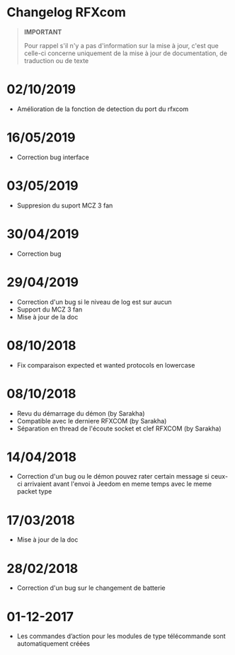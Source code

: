 # Changelog RFXcom

>**IMPORTANT**
>
>Pour rappel s'il n'y a pas d'information sur la mise à jour, c'est que celle-ci concerne uniquement de la mise à jour de documentation, de traduction ou de texte

# 02/10/2019

- Amélioration de la fonction de detection du port du rfxcom

# 16/05/2019

- Correction bug interface

# 03/05/2019

- Suppresion du suport MCZ 3 fan

# 30/04/2019

- Correction bug

# 29/04/2019

- Correction d'un bug si le niveau de log est sur aucun
- Support du MCZ 3 fan
- Mise à jour de la doc

# 08/10/2018

- Fix comparaison expected et wanted protocols en lowercase

# 08/10/2018

- Revu du démarrage du démon (by Sarakha)
- Compatible avec le derniere RFXCOM (by Sarakha)
- Séparation en thread de l'écoute socket et clef RFXCOM (by Sarakha)

# 14/04/2018

- Correction d'un bug ou le démon pouvez rater certain message si ceux-ci arrivaient avant l'envoi à Jeedom en meme temps avec le meme packet type

# 17/03/2018

- Mise à jour de la doc

# 28/02/2018

- Correction d'un bug sur le changement de batterie

# 01-12-2017

-   Les commandes d’action pour les modules de type télécommande sont
    automatiquement créées
